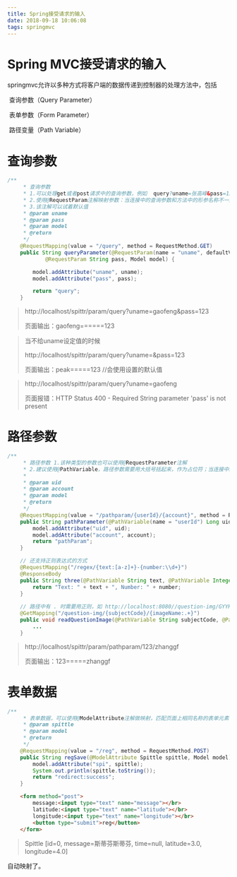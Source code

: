 ```yaml
---
title: Spring接受请求的输入
date: 2018-09-18 10:06:08
tags: springmvc
---
```


# Spring MVC接受请求的输入

springmvc允许以多种方式将客户端的数据传递到控制器的处理方法中，包括

​	查询参数（Query Parameter）

​	表单参数（Form Parameter）

​	路径变量（Path Variable）

<!-- more -->

# 查询参数

```java
/**
	 * 查询参数
	 * 1.可以处理get或者post请求中的查询参数，例如  query?uname=张高峰&pass=123456;或者post表单中的参数。
	 * 2.使用@RequestParam注解映射参数：当连接中的查询参数和方法中的形参名称不一致时，需要使用name属性说明；required属性表示是否必须。
	 * 3.该注解可以试着默认值
	 * @param uname
	 * @param pass
	 * @param model
	 * @return
	 */
	@RequestMapping(value = "/query", method = RequestMethod.GET)
	public String queryParameter(@RequestParam(name = "uname", defaultValue = "peak", required = false) String uname,
			@RequestParam String pass, Model model) {

		model.addAttribute("uname", uname);
		model.addAttribute("pass", pass);

		return "query";
	}
```

>    http://localhost/spittr/param/query?uname=gaofeng&pass=123 
>
>    页面输出：gaofeng======123

>    当不给uname设定值的时候
>
>    http://localhost/spittr/param/query?uname=&pass=123
>
>    页面输出：peak=====123 //会使用设置的默认值

>http://localhost/spittr/param/query?uname=gaofeng
>
>页面报错：HTTP Status 400 - Required String parameter 'pass' is not present

# 路径参数

```java
/**
	 * 路径参数 1.该种类型的参数也可以使用@RequestParameter注解
	 * 2.建议使用@PathVariable，路径参数需要用大括号括起来，作为占位符；当连接中的路径参数和方法中的形参名称不一致时，需要使用name属性说明
	 * 
	 * @param uid
	 * @param account
	 * @param model
	 * @return
	 */
	@RequestMapping(value = "/pathparam/{userId}/{account}", method = RequestMethod.GET)
	public String pathParameter(@PathVariable(name = "userId") Long uid, @PathVariable String account, Model model) {
		model.addAttribute("uid", uid);
		model.addAttribute("account", account);
		return "pathParam";
	}

    // 还支持正则表达式的方式
    @RequestMapping("/regex/{text:[a-z]+}-{number:\\d+}")
    @ResponseBody
    public String three(@PathVariable String text, @PathVariable Integer number) {
        return "Text: " + text + ", Number: " + number;
    }
  
    // 路径中有 . 时需要用正则，如 http://localhost:8080//question-img/GYYK034C/Aimage002.jpg
    @GetMapping("/question-img/{subjectCode}/{imageName:.+}")
    public void readQuestionImage(@PathVariable String subjectCode, @PathVariable String imageName) {
        ...
    }
```

>    http://localhost/spittr/param/pathparam/123/zhanggf
>
>    页面输出：123=====zhanggf

# 表单数据

```java
/**
	 * 表单数据，可以使用@ModelAttribute注解做映射，匹配页面上相同名称的表单元素，如果有则映射，如果没有则不管。该注解可以省略。
	 * @param spittle
	 * @param model
	 * @return
	 */
	@RequestMapping(value = "/reg", method = RequestMethod.POST)
	public String regSave(@ModelAttribute Spittle spittle, Model model) {
		model.addAttribute("spi", spittle);
		System.out.println(spittle.toString());
		return "redirect:success";
	}
```

```html
	<form method="post">
		message:<input type="text" name="message"></br>
		latitude:<input type="text" name="latitude"></br>
		longitude:<input type="text" name="longitude"></br>
		<button type="submit">reg</button>
	</form>
```

>    Spittle [id=0, message=斯蒂芬斯蒂芬, time=null, latitude=3.0, longitude=4.0]

自动映射了。